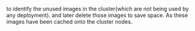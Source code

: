to identify the unused images in the cluster(which are not being used by any deployment).
and later delete those images to save space. As these images have been cached onto the cluster nodes.





